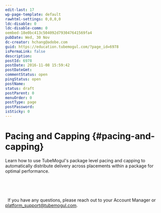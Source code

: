 ```yaml
---
edit-last: 17
wp-page-template: default
rawhtml-settings: 0,0,0,0
ldc-disable: 0
ldc-disable-comm: 0
oembed-18e0bc413c504092d793047641569fa4
pubDate: Wed, 30 Nov
dc-creator: hchang@adobe.com
guid: https://education.tubemogul.com/?page_id=6978
isPermaLink: false
description: 
postId: 6978
postDate: 2016-11-08 15:59:42
postDateGmt:
commentStatus: open
pingStatus: open
postName: 
status: draft
postParent: 0
menuOrder: 0
postType: page
postPassword: 
isSticky: 0
---
```


# Pacing and Capping {#pacing-and-capping}

Learn how to use TubeMogul's package level pacing and capping to automatically distribute delivery across placements within a package for optimal performance.

&nbsp;

&nbsp;

&nbsp;
If you have any questions, please reach out to your Account Manager or platform_support@tubemogul.com. 